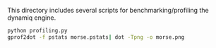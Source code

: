 This directory includes several scripts for benchmarking/profiling the
dynamiq engine. 

```sh
python profiling.py
gprof2dot -f pstats morse.pstats| dot -Tpng -o morse.png
```
